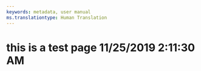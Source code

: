 ```yaml
---
keywords: metadata, user manual
ms.translationtype: Human Translation
---
```

# this is a test page 11/25/2019 2:11:30 AM